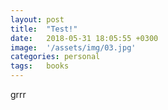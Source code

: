 ```yaml
---
layout: post
title:  "Test!"
date:   2018-05-31 18:05:55 +0300
image:  '/assets/img/03.jpg'
categories: personal
tags:   books
---
```

grrr